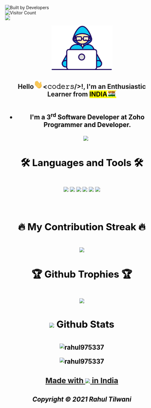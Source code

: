 ![Built by Developers](https://forthebadge.com/images/badges/built-by-developers.svg)  <br/>
![Visitor Count](https://profile-counter.glitch.me/{rahul975337}/count.svg) <br/>
![](https://komarev.com/ghpvc/?username=rahul975337)<br/>

<p align="center">
<img src="https://github.com/rahul975337/rahul975337/blob/master/Content/Programmer.gif" width="200px">
</p>
     
### <h2 align="center">Hello<img src="https://raw.githubusercontent.com/ABSphreak/ABSphreak/master/gifs/Hi.gif" width="30px"><𝚌𝚘𝚍𝚎𝚛𝚜/>!,  I'm an Enthusiastic Learner from <mark>INDIA<mark/><img src="https://github.com/rahul975337/rahul975337/blob/master/Content/flag.gif" width="30px"><h2/>
    
<h4>   
    
- I'm a 3<sup>rd</sup> Software Developer at Zoho **Programmer** and **Developer**.


 
<pre>  <b><a id="raw-url" href="https://drive.google.com/file/d/1jXqAhdVCX7rJlyaaKq8l01jKBpj2N0d-/view?usp=sharing"><img src="https://img.shields.io/badge/DOWNLOAD-RESUME-red.svg?logo=docusign&logoColor=yellow&style=for-the-badge"/></a></b></pre>


### <h2 align="center">🛠️ Languages and Tools 🛠️<h2/>
    
<p align="center">
<code ><img width="70px" width="50px" src="https://img.icons8.com/color/2x/html-5.png"></code>
<code><img width="70px"  src="https://img.icons8.com/color/2x/css3.png"></code>
 <code><img width="70px"  src="https://img.icons8.com/color/2x/javascript.png"></code>
 <code><img width="70px" src="https://img.icons8.com/color/2x/react-native.png"></code>
 <code><img width="70px" src="https://img.icons8.com/color/2x/flutter.png"></code>
 <code><img width="70px" src="https://img.icons8.com/nolan/2x/java-coffee-cup-logo.png"></code>

</p>
</br>


### <h2 align="center">🔥 My Contribution Streak 🔥<h2/>
     
<p align="center">
  <a href="https://github.com/rahul975337/github-readme-streak-stats">
    <img src="https://github-readme-streak-stats.herokuapp.com/?user=rahul975337&count_private=true&theme=dark&hide_border=true&background=0D1117&stroke=0000"/>
  </a>
    
### <h2 align="center">🏆 Github Trophies 🏆<h2/>
<p align="center">
  <a href="https://github.com/ryo-ma/github-profile-trophy" target="_blank">
    <img src="https://github-profile-trophy.vercel.app/?username=rahul975337&row=1&column=6&margin-w=8&margin-h=8&theme=gruvbox&count_private=true"/>
  </a>
</p>
    
### <h2 align="center"><img src="https://cutt.ly/KblcWC8"> Github Stats<h2/>   
      
<!-- <p align="center">
<img src="https://activity-graph.herokuapp.com/graph?username=rahul975337&theme=xcode&count_private=true" alt="rahul975337" />
</p> -->

<p align="center">
<img src="https://github-readme-stats.vercel.app/api?username=rahul975337&show_icons=true&theme=dracula&count_private=true" alt="rahul975337" />
</p>

<p align="center">
<img src="https://github-readme-stats.vercel.app/api/top-langs/?username=rahul975337&theme=dracula&layout=compact&count_private=true" alt="rahul975337" />
</p>

### <h3 align="center"><a href="https://github.com/rahul975337">Made with <img src="https://cutt.ly/rblcRTN" width="20px"> in India</a><h3/>
    
<p align="center"><i>Copyright &copy; 2021 Rahul Tilwani</i></p>
